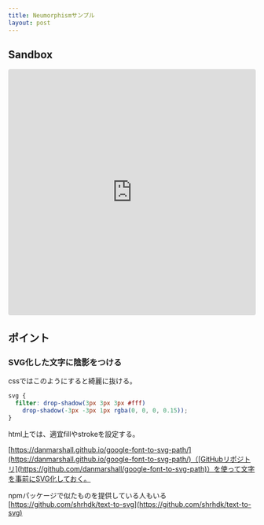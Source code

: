 ```yaml
---
title: Neumorphismサンプル
layout: post
---
```


## Sandbox

<iframe src="https://codesandbox.io/embed/beautiful-darwin-4gf3h?fontsize=14&hidenavigation=1&theme=dark"
     style="width:100%; height:500px; border:0; border-radius: 4px; overflow:hidden;"
     title="beautiful-darwin-4gf3h"
     allow="accelerometer; ambient-light-sensor; camera; encrypted-media; geolocation; gyroscope; hid; microphone; midi; payment; usb; vr; xr-spatial-tracking"
     sandbox="allow-forms allow-modals allow-popups allow-presentation allow-same-origin allow-scripts"
   ></iframe>

## ポイント

### SVG化した文字に陰影をつける

cssではこのようにすると綺麗に抜ける。
```css
svg {
  filter: drop-shadow(3px 3px 3px #fff)
    drop-shadow(-3px -3px 1px rgba(0, 0, 0, 0.15));
}
```
html上では、適宜fillやstrokeを設定する。

[https://danmarshall.github.io/google-font-to-svg-path/](https://danmarshall.github.io/google-font-to-svg-path/)（[GitHubリポジトリ](https://github.com/danmarshall/google-font-to-svg-path)）を使って文字を事前にSVG化しておく。




npmパッケージで似たものを提供している人もいる[https://github.com/shrhdk/text-to-svg](https://github.com/shrhdk/text-to-svg)